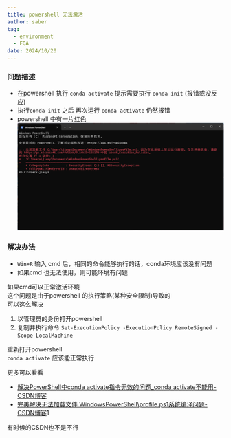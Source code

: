 ```yaml
---
title: powershell 无法激活
author: saber
tag: 
  - environment
  - FQA
date: 2024/10/20
---
```


### 问题描述

- 在powershell 执行 `conda activate`  提示需要执行 `conda init`  (报错或没反应)  
- 执行`conda init` 之后 再次运行 `conda activate` 仍然报错
- powershell 中有一片红色
![b21d7b971274c2b56b1f26310d324b25](https://raw.githubusercontent.com/Emisaber/pic_obsidian/main/b21d7b971274c2b56b1f26310d324b25.png)

### 解决办法

- `Win+R` 输入 cmd 后，相同的命令能够执行的话，conda环境应该没有问题
- 如果cmd 也无法使用，则可能环境有问题

如果cmd可以正常激活环境  
这个问题是由于powershell 的执行策略(某种安全限制)导致的    
可以这么解决   
1. 以管理员的身份打开powershell
2. 复制并执行命令 `Set-ExecutionPolicy -ExecutionPolicy RemoteSigned -Scope LocalMachine`  

重新打开powershell  
`conda activate` 应该能正常执行  

更多可以看看  
- [解决PowerShell中conda activate指令无效的问题\_conda activate不能用-CSDN博客](https://blog.csdn.net/u010393510/article/details/130715238)
- [完美解决无法加载文件 WindowsPowerShell\\profile.ps1系统编译问题-CSDN博客](https://blog.csdn.net/weixin_41194129/article/details/140538410)1

有时候的CSDN也不是不行   
